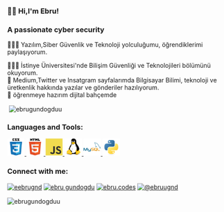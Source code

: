### 👋🏻 Hi,I'm Ebru!

<h3 align=>A passionate cyber security</h3>
👩🏻‍💻 Yazılım,Siber Güvenlik ve Teknoloji yolculuğumu,  öğrendiklerimi paylaşıyorum.

👩🏻‍🎓 İstinye Üniversitesi'nde Bilişim Güvenliği ve Teknolojileri bölümünü okuyorum.                  
🎨 Medium,Twitter ve Insatgram sayfalarımda  Bilgisayar Bilimi, teknoloji ve üretkenlik hakkında yazılar ve gönderiler hazılıyorum.      
🌷 öğrenmeye hazırım dijital bahçemde
<p>&nbsp;<img align="center" src="https://github-readme-stats.vercel.app/api?username=ebrugundogduu&show_icons=true&locale=en" alt="ebrugundogduu" /></p>

  
<h3 align="left">Languages and Tools:</h3>
<p align="left"> <a href="https://www.w3schools.com/css/" target="_blank" rel="noreferrer"> <img src="https://raw.githubusercontent.com/devicons/devicon/master/icons/css3/css3-original-wordmark.svg" alt="css3" width="40" height="40"/> </a> <a href="https://www.w3.org/html/" target="_blank" rel="noreferrer"> <img src="https://raw.githubusercontent.com/devicons/devicon/master/icons/html5/html5-original-wordmark.svg" alt="html5" width="40" height="40"/> </a> <a href="https://developer.mozilla.org/en-US/docs/Web/JavaScript" target="_blank" rel="noreferrer"> <img src="https://raw.githubusercontent.com/devicons/devicon/master/icons/javascript/javascript-original.svg" alt="javascript" width="40" height="40"/> </a> <a href="https://www.linux.org/" target="_blank" rel="noreferrer"> <img src="https://raw.githubusercontent.com/devicons/devicon/master/icons/linux/linux-original.svg" alt="linux" width="40" height="40"/> </a> <a href="https://www.mysql.com/" target="_blank" rel="noreferrer"> <img src="https://raw.githubusercontent.com/devicons/devicon/master/icons/mysql/mysql-original-wordmark.svg" alt="mysql" width="40" height="40"/> </a> <a href="https://www.python.org" target="_blank" rel="noreferrer"> <img src="https://raw.githubusercontent.com/devicons/devicon/master/icons/python/python-original.svg" alt="python" width="40" height="40"/> </a> </p>

<h3 align="left">Connect with me:</h3>
<p align="left">
<a href="https://twitter.com/eebrugnd" target="blank"><img align="center" src="https://raw.githubusercontent.com/rahuldkjain/github-profile-readme-generator/master/src/images/icons/Social/twitter.svg" alt="eebrugnd" height="30" width="40" /></a>
<a href="https://linkedin.com/in/ebru gundogdu" target="blank"><img align="center" src="https://raw.githubusercontent.com/rahuldkjain/github-profile-readme-generator/master/src/images/icons/Social/linked-in-alt.svg" alt="ebru gundogdu" height="30" width="40" /></a>
<a href="https://instagram.com/ebru.codes" target="blank"><img align="center" src="https://raw.githubusercontent.com/rahuldkjain/github-profile-readme-generator/master/src/images/icons/Social/instagram.svg" alt="ebru.codes" height="30" width="40" /></a>
<a href="https://medium.com/@ebruugnd" target="blank"><img align="center" src="https://raw.githubusercontent.com/rahuldkjain/github-profile-readme-generator/master/src/images/icons/Social/medium.svg" alt="@ebruugnd" height="30" width="40" /></a>
</p>



<p><img align="center" src="https://github-readme-streak-stats.herokuapp.com/?user=ebrugundogduu&" alt="ebrugundogduu" /></p>
